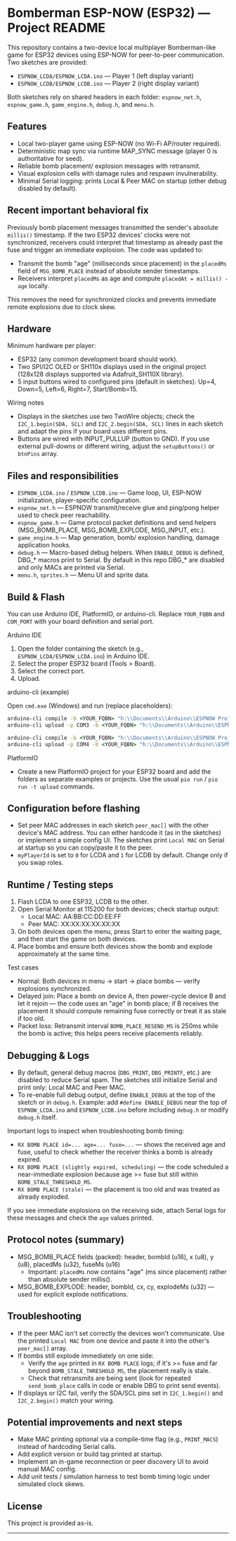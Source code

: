 # Bomberman ESP-NOW (ESP32) — Project README

This repository contains a two-device local multiplayer Bomberman-like game for ESP32 devices using ESP-NOW for peer-to-peer communication. Two sketches are provided:

- `ESPNOW_LCDA/ESPNOW_LCDA.ino` — Player 1 (left display variant)
- `ESPNOW_LCDB/ESPNOW_LCDB.ino` — Player 2 (right display variant)

Both sketches rely on shared headers in each folder: `espnow_net.h`, `espnow_game.h`, `game_engine.h`, `debug.h`, and `menu.h`.

## Features

- Local two-player game using ESP-NOW (no Wi-Fi AP/router required).
- Deterministic map sync via runtime MAP_SYNC message (player 0 is authoritative for seed).
- Reliable bomb placement/ explosion messages with retransmit.
- Visual explosion cells with damage rules and respawn invulnerability.
- Minimal Serial logging: prints Local & Peer MAC on startup (other debug disabled by default).

## Recent important behavioral fix

Previously bomb placement messages transmitted the sender's absolute `millis()` timestamp. If the two ESP32 devices' clocks were not synchronized, receivers could interpret that timestamp as already past the fuse and trigger an immediate explosion. The code was updated to:

- Transmit the bomb "age" (milliseconds since placement) in the `placedMs` field of `MSG_BOMB_PLACE` instead of absolute sender timestamps.
- Receivers interpret `placedMs` as age and compute `placedAt = millis() - age` locally.

This removes the need for synchronized clocks and prevents immediate remote explosions due to clock skew.

## Hardware

Minimum hardware per player:

- ESP32 (any common development board should work).
- Two SPI/I2C OLED or SH110x displays used in the original project (128x128 displays supported via Adafruit_SH110X library).
- 5 input buttons wired to configured pins (default in sketches): Up=4, Down=5, Left=6, Right=7, Start/Bomb=15.

Wiring notes

- Displays in the sketches use two TwoWire objects; check the `I2C_1.begin(SDA, SCL)` and `I2C_2.begin(SDA, SCL)` lines in each sketch and adapt the pins if your board uses different pins.
- Buttons are wired with INPUT_PULLUP (button to GND). If you use external pull-downs or different wiring, adjust the `setupButtons()` or `btnPins` array.

## Files and responsibilities

- `ESPNOW_LCDA.ino` / `ESPNOW_LCDB.ino` — Game loop, UI, ESP-NOW initialization, player-specific configuration.
- `espnow_net.h` — ESPNOW transmit/receive glue and ping/pong helper used to check peer reachability.
- `espnow_game.h` — Game protocol packet definitions and send helpers (MSG_BOMB_PLACE, MSG_BOMB_EXPLODE, MSG_INPUT, etc.).
- `game_engine.h` — Map generation, bomb/ explosion handling, damage application hooks.
- `debug.h` — Macro-based debug helpers. When `ENABLE_DEBUG` is defined, DBG_* macros print to Serial. By default in this repo DBG_* are disabled and only MACs are printed via Serial.
- `menu.h`, `sprites.h` — Menu UI and sprite data.

## Build & Flash

You can use Arduino IDE, PlatformIO, or arduino-cli. Replace `YOUR_FQBN` and `COM_PORT` with your board definition and serial port.

Arduino IDE

1. Open the folder containing the sketch (e.g., `ESPNOW_LCDA/ESPNOW_LCDA.ino`) in Arduino IDE.
2. Select the proper ESP32 board (Tools > Board).
3. Select the correct port.
4. Upload.

arduino-cli (example)

Open `cmd.exe` (Windows) and run (replace placeholders):

```bat
arduino-cli compile -b <YOUR_FQBN> "h:\\Documents\\Arduino\\ESPNOW Project\\ESPNOW_LCDA"
arduino-cli upload -p COM3 -b <YOUR_FQBN> "h:\\Documents\\Arduino\\ESPNOW Project\\ESPNOW_LCDA"

arduino-cli compile -b <YOUR_FQBN> "h:\\Documents\\Arduino\\ESPNOW Project\\ESPNOW_LCDB"
arduino-cli upload -p COM4 -b <YOUR_FQBN> "h:\\Documents\\Arduino\\ESPNOW Project\\ESPNOW_LCDB"
```

PlatformIO

- Create a new PlatformIO project for your ESP32 board and add the folders as separate examples or projects. Use the usual `pio run` / `pio run -t upload` commands.

## Configuration before flashing

- Set peer MAC addresses in each sketch `peer_mac[]` with the other device's MAC address. You can either hardcode it (as in the sketches) or implement a simple config UI. The sketches print `Local MAC` on Serial at startup so you can copy/paste it to the peer.
- `myPlayerId` is set to `0` for LCDA and `1` for LCDB by default. Change only if you swap roles.

## Runtime / Testing steps

1. Flash LCDA to one ESP32, LCDB to the other.
2. Open Serial Monitor at 115200 for both devices; check startup output:
   - Local MAC: AA:BB:CC:DD:EE:FF
   - Peer MAC:  XX:XX:XX:XX:XX:XX
3. On both devices open the menu, press Start to enter the waiting page, and then start the game on both devices.
4. Place bombs and ensure both devices show the bomb and explode approximately at the same time.

Test cases

- Normal: Both devices in menu → start → place bombs — verify explosions synchronized.
- Delayed join: Place a bomb on device A, then power-cycle device B and let it rejoin — the code uses an "age" in bomb place; if B receives the placement it should compute remaining fuse correctly or treat it as stale if too old.
- Packet loss: Retransmit interval `BOMB_PLACE_RESEND_MS` is 250ms while the bomb is active; this helps peers receive placements reliably.

## Debugging & Logs

- By default, general debug macros (`DBG_PRINT`, `DBG_PRINTF`, etc.) are disabled to reduce Serial spam. The sketches still initialize Serial and print only: Local MAC and Peer MAC.
- To re-enable full debug output, define `ENABLE_DEBUG` at the top of the sketch or in `debug.h`. Example: add `#define ENABLE_DEBUG` near the top of `ESPNOW_LCDA.ino` and `ESPNOW_LCDB.ino` before including `debug.h` or modify `debug.h` itself.

Important logs to inspect when troubleshooting bomb timing:

- `RX BOMB PLACE id=... age=... fuse=...` — shows the received age and fuse, useful to check whether the receiver thinks a bomb is already expired.
- `RX BOMB PLACE (slightly expired, scheduling)` — the code scheduled a near-immediate explosion because age >= fuse but still within `BOMB_STALE_THRESHOLD_MS`.
- `RX BOMB PLACE (stale)` — the placement is too old and was treated as already exploded.

If you see immediate explosions on the receiving side, attach Serial logs for these messages and check the `age` values printed.

## Protocol notes (summary)

- MSG_BOMB_PLACE fields (packed): header, bombId (u16), x (u8), y (u8), placedMs (u32), fuseMs (u16)
  - Important: `placedMs` now contains "age" (ms since placement) rather than absolute sender millis().
- MSG_BOMB_EXPLODE: header, bombId, cx, cy, explodeMs (u32) — used for explicit explode notifications.

## Troubleshooting

- If the peer MAC isn't set correctly the devices won't communicate. Use the printed `Local MAC` from one device and paste it into the other's `peer_mac[]` array.
- If bombs still explode immediately on one side:
  - Verify the `age` printed in `RX BOMB PLACE` logs; if it's >= fuse and far beyond `BOMB_STALE_THRESHOLD_MS`, the placement really is stale.
  - Check that retransmits are being sent (look for repeated `send_bomb_place` calls in code or enable DBG to print send events).
- If displays or I2C fail, verify the SDA/SCL pins set in `I2C_1.begin()` and `I2C_2.begin()` match your wiring.

## Potential improvements and next steps

- Make MAC printing optional via a compile-time flag (e.g., `PRINT_MACS`) instead of hardcoding Serial calls.
- Add explicit version or build tag printed at startup.
- Implement an in-game reconnection or peer discovery UI to avoid manual MAC config.
- Add unit tests / simulation harness to test bomb timing logic under simulated clock skews.

## License

This project is provided as-is.

---

